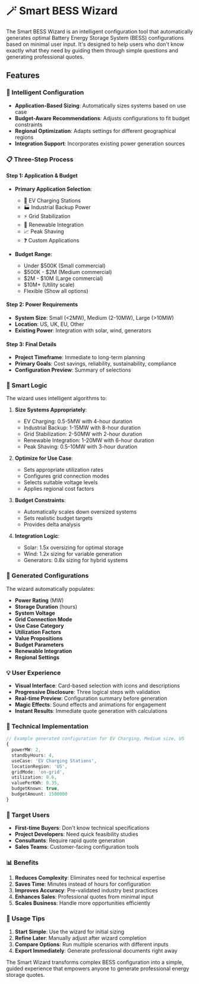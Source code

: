 # 🪄 Smart BESS Wizard

The Smart BESS Wizard is an intelligent configuration tool that automatically generates optimal Battery Energy Storage System (BESS) configurations based on minimal user input. It's designed to help users who don't know exactly what they need by guiding them through simple questions and generating professional quotes.

## Features

### 🎯 Intelligent Configuration
- **Application-Based Sizing**: Automatically sizes systems based on use case
- **Budget-Aware Recommendations**: Adjusts configurations to fit budget constraints
- **Regional Optimization**: Adapts settings for different geographical regions
- **Integration Support**: Incorporates existing power generation sources

### 📋 Three-Step Process

#### Step 1: Application & Budget
- **Primary Application Selection**:
  - 🔌 EV Charging Stations
  - 🏭 Industrial Backup Power
  - ⚡ Grid Stabilization
  - 🌱 Renewable Integration
  - 📈 Peak Shaving
  - ❓ Custom Applications

- **Budget Range**:
  - Under $500K (Small commercial)
  - $500K - $2M (Medium commercial)
  - $2M - $10M (Large commercial)
  - $10M+ (Utility scale)
  - Flexible (Show all options)

#### Step 2: Power Requirements
- **System Size**: Small (<2MW), Medium (2-10MW), Large (>10MW)
- **Location**: US, UK, EU, Other
- **Existing Power**: Integration with solar, wind, generators

#### Step 3: Final Details
- **Project Timeframe**: Immediate to long-term planning
- **Primary Goals**: Cost savings, reliability, sustainability, compliance
- **Configuration Preview**: Summary of selections

### 🧠 Smart Logic

The wizard uses intelligent algorithms to:

1. **Size Systems Appropriately**:
   - EV Charging: 0.5-5MW with 4-hour duration
   - Industrial Backup: 1-15MW with 8-hour duration
   - Grid Stabilization: 2-50MW with 2-hour duration
   - Renewable Integration: 1-20MW with 6-hour duration
   - Peak Shaving: 0.5-10MW with 3-hour duration

2. **Optimize for Use Case**:
   - Sets appropriate utilization rates
   - Configures grid connection modes
   - Selects suitable voltage levels
   - Applies regional cost factors

3. **Budget Constraints**:
   - Automatically scales down oversized systems
   - Sets realistic budget targets
   - Provides delta analysis

4. **Integration Logic**:
   - Solar: 1.5x oversizing for optimal storage
   - Wind: 1.2x sizing for variable generation
   - Generators: 0.8x sizing for hybrid systems

### 🎯 Generated Configurations

The wizard automatically populates:
- **Power Rating** (MW)
- **Storage Duration** (hours)
- **System Voltage**
- **Grid Connection Mode**
- **Use Case Category**
- **Utilization Factors**
- **Value Propositions**
- **Budget Parameters**
- **Renewable Integration**
- **Regional Settings**

### 💡 User Experience

- **Visual Interface**: Card-based selection with icons and descriptions
- **Progressive Disclosure**: Three logical steps with validation
- **Real-time Preview**: Configuration summary before generation
- **Magic Effects**: Sound effects and animations for engagement
- **Instant Results**: Immediate quote generation with calculations

### 🔧 Technical Implementation

```typescript
// Example generated configuration for EV Charging, Medium size, US
{
  powerMW: 2,
  standbyHours: 4,
  useCase: 'EV Charging Stations',
  locationRegion: 'US',
  gridMode: 'on-grid',
  utilization: 0.6,
  valuePerKWh: 0.35,
  budgetKnown: true,
  budgetAmount: 1500000
}
```

### 🎯 Target Users

- **First-time Buyers**: Don't know technical specifications
- **Project Developers**: Need quick feasibility studies
- **Consultants**: Require rapid quote generation
- **Sales Teams**: Customer-facing configuration tools

### 📊 Benefits

1. **Reduces Complexity**: Eliminates need for technical expertise
2. **Saves Time**: Minutes instead of hours for configuration
3. **Improves Accuracy**: Pre-validated industry best practices
4. **Enhances Sales**: Professional quotes from minimal input
5. **Scales Business**: Handle more opportunities efficiently

### 🚀 Usage Tips

1. **Start Simple**: Use the wizard for initial sizing
2. **Refine Later**: Manually adjust after wizard completion
3. **Compare Options**: Run multiple scenarios with different inputs
4. **Export Immediately**: Generate professional documents right away

The Smart Wizard transforms complex BESS configuration into a simple, guided experience that empowers anyone to generate professional energy storage quotes.